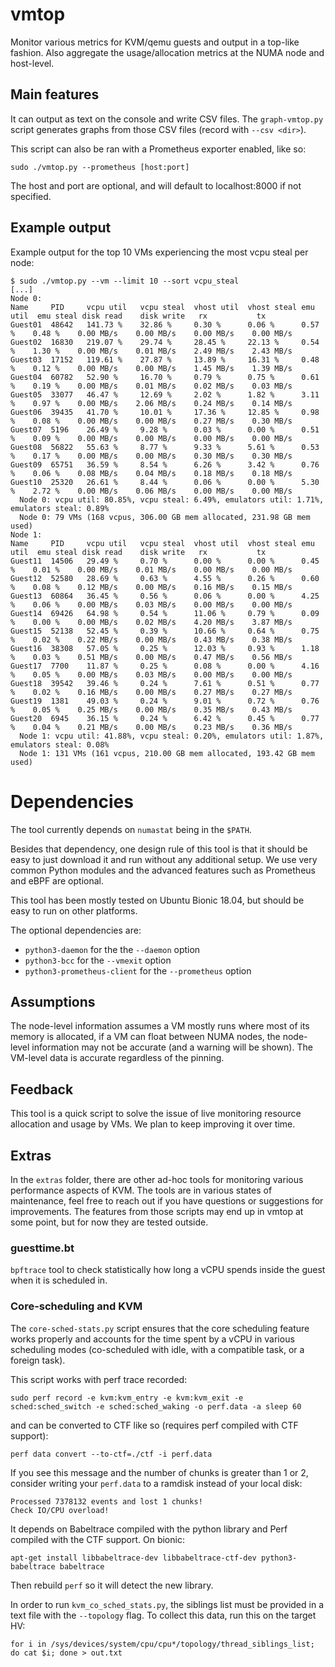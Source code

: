 # vmtop

Monitor various metrics for KVM/qemu guests and output in a top-like fashion.
Also aggregate the usage/allocation metrics at the NUMA node and host-level.

## Main features

It can output as text on the console and write CSV files. The `graph-vmtop.py`
script generates graphs from those CSV files (record with `--csv <dir>`).

This script can also be ran with a Prometheus exporter enabled, like so:
```
sudo ./vmtop.py --prometheus [host:port]
```

The host and port are optional, and will default to localhost:8000 if not
specified. 

## Example output
Example output for the top 10 VMs experiencing the most vcpu steal per node:

```
$ sudo ./vmtop.py --vm --limit 10 --sort vcpu_steal
[...]
Node 0:
Name     PID     vcpu util   vcpu steal  vhost util  vhost steal emu util  emu steal disk read    disk write   rx           tx
Guest01  48642   141.73 %    32.86 %     0.30 %      0.06 %      0.57 %    0.48 %    0.00 MB/s    0.00 MB/s    0.00 MB/s    0.00 MB/s
Guest02  16830   219.07 %    29.74 %     28.45 %     22.13 %     0.54 %    1.30 %    0.00 MB/s    0.01 MB/s    2.49 MB/s    2.43 MB/s
Guest03  17152   119.61 %    27.87 %     13.89 %     16.31 %     0.48 %    0.12 %    0.00 MB/s    0.00 MB/s    1.45 MB/s    1.39 MB/s
Guest04  60782   52.90 %     16.70 %     0.79 %      0.75 %      0.61 %    0.19 %    0.00 MB/s    0.01 MB/s    0.02 MB/s    0.03 MB/s
Guest05  33077   46.47 %     12.69 %     2.02 %      1.82 %      3.11 %    0.97 %    0.00 MB/s    2.06 MB/s    0.24 MB/s    0.14 MB/s
Guest06  39435   41.70 %     10.01 %     17.36 %     12.85 %     0.98 %    0.08 %    0.00 MB/s    0.00 MB/s    0.27 MB/s    0.30 MB/s
Guest07  5196    26.49 %     9.28 %      0.03 %      0.00 %      0.51 %    0.09 %    0.00 MB/s    0.00 MB/s    0.00 MB/s    0.00 MB/s
Guest08  56822   55.63 %     8.77 %      9.33 %      5.61 %      0.53 %    0.17 %    0.00 MB/s    0.00 MB/s    0.30 MB/s    0.30 MB/s
Guest09  65751   36.59 %     8.54 %      6.26 %      3.42 %      0.76 %    0.06 %    0.08 MB/s    0.04 MB/s    0.18 MB/s    0.18 MB/s
Guest10  25320   26.61 %     8.44 %      0.06 %      0.00 %      5.30 %    2.72 %    0.00 MB/s    0.06 MB/s    0.00 MB/s    0.00 MB/s
  Node 0: vcpu util: 80.85%, vcpu steal: 6.49%, emulators util: 1.71%, emulators steal: 0.89%
  Node 0: 79 VMs (168 vcpus, 306.00 GB mem allocated, 231.98 GB mem used)
Node 1:
Name     PID     vcpu util   vcpu steal  vhost util  vhost steal emu util  emu steal disk read    disk write   rx           tx
Guest11  14506   29.49 %     0.70 %      0.00 %      0.00 %      0.45 %    0.01 %    0.00 MB/s    0.01 MB/s    0.00 MB/s    0.00 MB/s
Guest12  52580   28.69 %     0.63 %      4.55 %      0.26 %      0.60 %    0.08 %    0.12 MB/s    0.00 MB/s    0.16 MB/s    0.15 MB/s
Guest13  60864   36.45 %     0.56 %      0.06 %      0.00 %      4.25 %    0.06 %    0.00 MB/s    0.03 MB/s    0.00 MB/s    0.00 MB/s
Guest14  69426   64.98 %     0.54 %      11.06 %     0.79 %      0.09 %    0.00 %    0.00 MB/s    0.02 MB/s    4.20 MB/s    3.87 MB/s
Guest15  52138   52.45 %     0.39 %      10.66 %     0.64 %      0.75 %    0.02 %    0.22 MB/s    0.00 MB/s    0.43 MB/s    0.38 MB/s
Guest16  38308   57.05 %     0.25 %      12.03 %     0.93 %      1.18 %    0.03 %    0.51 MB/s    0.00 MB/s    0.47 MB/s    0.56 MB/s
Guest17  7700    11.87 %     0.25 %      0.08 %      0.00 %      4.16 %    0.05 %    0.00 MB/s    0.03 MB/s    0.00 MB/s    0.00 MB/s
Guest18  39542   39.46 %     0.24 %      7.61 %      0.51 %      0.77 %    0.02 %    0.16 MB/s    0.00 MB/s    0.27 MB/s    0.27 MB/s
Guest19  1381    49.03 %     0.24 %      9.01 %      0.72 %      0.76 %    0.05 %    0.25 MB/s    0.00 MB/s    0.35 MB/s    0.43 MB/s
Guest20  6945    36.15 %     0.24 %      6.42 %      0.45 %      0.77 %    0.04 %    0.21 MB/s    0.00 MB/s    0.23 MB/s    0.36 MB/s
  Node 1: vcpu util: 41.88%, vcpu steal: 0.20%, emulators util: 1.87%, emulators steal: 0.08%
  Node 1: 131 VMs (161 vcpus, 210.00 GB mem allocated, 193.42 GB mem used)
```

# Dependencies

The tool currently depends on `numastat` being in the `$PATH`.

Besides that dependency, one design rule of this tool is that it should be easy
to just download it and run without any additional setup. We use very common
Python modules and the advanced features such as Prometheus and eBPF are
optional.

This tool has been mostly tested on Ubuntu Bionic 18.04, but should be easy to
run on other platforms.

The optional dependencies are:
* `python3-daemon` for the the `--daemon` option
* `python3-bcc` for the `--vmexit` option
* `python3-prometheus-client` for the `--prometheus` option

## Assumptions

The node-level information assumes a VM mostly runs where most of its memory is
allocated, if a VM can float between NUMA nodes, the node-level information may
not be accurate (and a warning will be shown). The VM-level data is accurate
regardless of the pinning.

## Feedback

This tool is a quick script to solve the issue of live monitoring resource
allocation and usage by VMs. We plan to keep improving it over time. 


## Extras

In the `extras` folder, there are other ad-hoc tools for monitoring various
performance aspects of KVM.  The tools are in various states of maintenance,
feel free to reach out if you have questions or suggestions for improvements.
The features from those scripts may end up in vmtop at some point, but for now
they are tested outside.

### guesttime.bt

`bpftrace` tool to check statistically how long a vCPU spends inside the guest
when it is scheduled in.


### Core-scheduling and KVM

The `core-sched-stats.py` script ensures that the core scheduling
feature works properly and accounts for the time spent by a vCPU in various
scheduling modes (co-scheduled with idle, with a compatible task, or a foreign
task).

This script works with perf trace recorded:
```
sudo perf record -e kvm:kvm_entry -e kvm:kvm_exit -e sched:sched_switch -e sched:sched_waking -o perf.data -a sleep 60
```

and can be converted to CTF like so (requires perf compiled with CTF support):
```
perf data convert --to-ctf=./ctf -i perf.data
```

If you see this message and the number of chunks is greater than 1 or 2, consider writing your `perf.data` to a ramdisk instead
of your local disk:
```
Processed 7378132 events and lost 1 chunks!
Check IO/CPU overload!
```

It depends on Babeltrace compiled with the python library and Perf compiled with the CTF support. On bionic:

```
apt-get install libbabeltrace-dev libbabeltrace-ctf-dev python3-babeltrace babeltrace
```

Then rebuild `perf` so it will detect the new library.

In order to run `kvm_co_sched_stats.py`, the siblings list must be provided in a text file with the `--topology` flag.
To collect this data, run this on the target HV:
```
for i in /sys/devices/system/cpu/cpu*/topology/thread_siblings_list; do cat $i; done > out.txt
```
